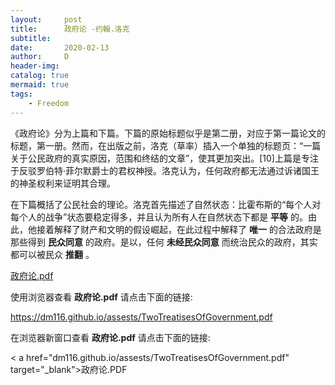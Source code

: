 ```yaml
---
layout:     post
title:      政府论 -约翰.洛克
subtitle:   
date:       2020-02-13
author:     D
header-img: 
catalog: true
mermaid: true
tags:
    - Freedom
---
```



《政府论》分为上篇和下篇。下篇的原始标题似乎是第二册，对应于第一篇论文的标题，第一册。然而，在出版之前，洛克（草率）插入一个单独的标题页：“一篇关于公民政府的真实原因，范围和终结的文章”，使其更加突出。[10]上篇是专注于反驳罗伯特·菲尔默爵士的君权神授。洛克认为，任何政府都无法通过诉诸国王的神圣权利来证明其合理。<br>

在下篇概括了公民社会的理论。洛克首先描述了自然状态：比霍布斯的“每个人对每个人的战争”状态要稳定得多，并且认为所有人在自然状态下都是 **平等** 的。由此，他接着解释了财产和文明的假设崛起，在此过程中解释了 **唯一** 的合法政府是那些得到 **民众同意** 的政府。是以，任何 **未经民众同意** 而统治民众的政府，其实都可以被民众 **推翻** 。
<br>


[政府论.pdf](/assests/TwoTreatisesOfGovernment.pdf)<br>

使用浏览器查看  **政府论.pdf** 请点击下面的链接:<br>

https://dm116.github.io/assests/TwoTreatisesOfGovernment.pdf


在浏览器新窗口查看 **政府论.pdf** 请点击下面的链接:<br>
  
  
< a href="dm116.github.io/assests/TwoTreatisesOfGovernment.pdf" target="_blank">政府论.PDF</a>  



